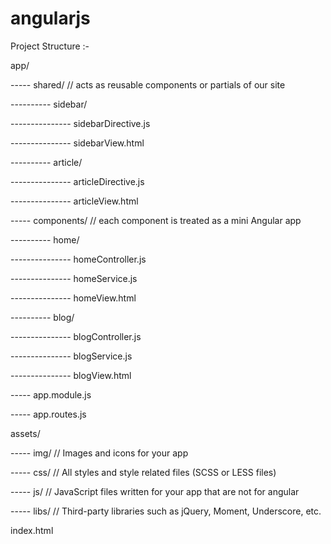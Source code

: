 # angularjs


Project Structure :- 

app/

----- shared/   // acts as reusable components or partials of our site

---------- sidebar/

--------------- sidebarDirective.js

--------------- sidebarView.html

---------- article/

--------------- articleDirective.js

--------------- articleView.html

----- components/   // each component is treated as a mini Angular app

---------- home/

--------------- homeController.js

--------------- homeService.js

--------------- homeView.html

---------- blog/

--------------- blogController.js

--------------- blogService.js

--------------- blogView.html

----- app.module.js

----- app.routes.js

assets/

----- img/      // Images and icons for your app

----- css/      // All styles and style related files (SCSS or LESS files)

----- js/       // JavaScript files written for your app that are not for angular

----- libs/     // Third-party libraries such as jQuery, Moment, Underscore, etc.

index.html
